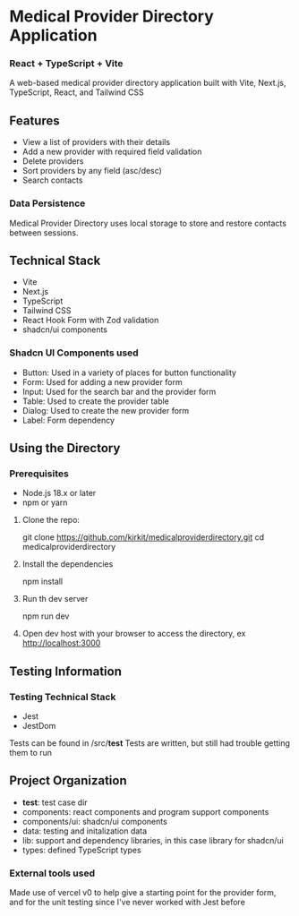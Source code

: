 # Medical Provider Directory Application
### React + TypeScript + Vite
A web-based medical provider directory application built with Vite, Next.js, TypeScript, React, and Tailwind CSS

## Features
- View a list of providers with their details
- Add a new provider with required field validation
- Delete providers
- Sort providers by any field (asc/desc)
- Search contacts

### Data Persistence
Medical Provider Directory uses local storage to store and restore contacts between sessions.

## Technical Stack
- Vite
- Next.js
- TypeScript
- Tailwind CSS
- React Hook Form with Zod validation
- shadcn/ui components

### Shadcn UI Components used
- Button: Used in a variety of places for button functionality
- Form: Used for adding a new provider form
- Input: Used for the search bar and the provider form
- Table: Used to create the provider table
- Dialog: Used to create the new provider form
- Label: Form dependency

## Using the Directory

### Prerequisites
- Node.js 18.x or later
- npm or yarn

1. Clone the repo:


    git clone https://github.com/kirkit/medicalproviderdirectory.git
    cd medicalproviderdirectory
   
2. Install the dependencies


    npm install

3. Run th dev server


    npm run dev

4. Open dev host with your browser to access the directory, ex [http://localhost:3000](http://localhost:3000)

## Testing Information
### Testing Technical Stack
- Jest
- JestDom

Tests can be found in /src/__test__
Tests are written, but still had trouble getting them to run

## Project Organization
- __test__: test case dir
- components: react components and program support components
- components/ui: shadcn/ui components
- data: testing and initalization data
- lib: support and dependency libraries, in this case library for shadcn/ui
- types: defined TypeScript types

### External tools used
Made use of vercel v0 to help give a starting point for the provider form, 
and for the unit testing since I've never worked with Jest before


